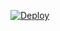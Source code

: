 [![Deploy](https://www.herokucdn.com/deploy/button.svg)](https://heroku.com/deploy?template=https://github.com/bhkvlldu/boda)